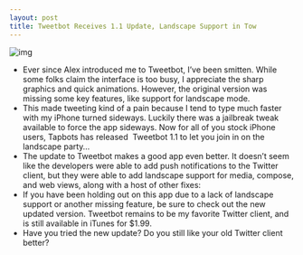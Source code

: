 ```yaml
---
layout: post
title: Tweetbot Receives 1.1 Update, Landscape Support in Tow
---
```

![img](http://media.idownloadblog.com/wp-content/uploads/2011/05/tweetbot-update.png)
* Ever since Alex introduced me to Tweetbot, I’ve been smitten. While some folks claim the interface is too busy, I appreciate the sharp graphics and quick animations. However, the original version was missing some key features, like support for landscape mode.
* This made tweeting kind of a pain because I tend to type much faster with my iPhone turned sideways. Luckily there was a jailbreak tweak available to force the app sideways. Now for all of you stock iPhone users, Tapbots has released  Tweetbot 1.1 to let you join in on the landscape party…
* The update to Tweetbot makes a good app even better. It doesn’t seem like the developers were able to add push notifications to the Twitter client, but they were able to add landscape support for media, compose, and web views, along with a host of other fixes:
* If you have been holding out on this app due to a lack of landscape support or another missing feature, be sure to check out the new updated version. Tweetbot remains to be my favorite Twitter client, and is still available in iTunes for $1.99.
* Have you tried the new update? Do you still like your old Twitter client better?


